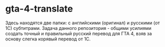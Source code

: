 # gta-4-translate
Здесь находятся две папки: с английскими (оригинал) и русскими (от 1С) субтитрами. Задача данного репозитория - общими усилиями создать точный и правильный русский перевод для ГТА 4, взяв за основу слегка корявый перевод от 1С.
